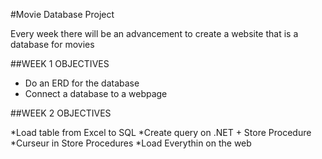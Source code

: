 #Movie Database Project

Every week there will be an advancement to create a website
that is a database for movies

##WEEK 1 OBJECTIVES

* Do an ERD for the database
* Connect a database to a webpage

##WEEK 2 OBJECTIVES

*Load table from Excel to SQL
*Create query on .NET + Store Procedure
*Curseur in Store Procedures
*Load Everythin on the web